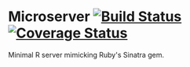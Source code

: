 Microserver [![Build Status](https://travis-ci.org/robertzk/microserver.svg?branch=master)](https://travis-ci.org/robertzk/microserver) [![Coverage Status](https://coveralls.io/repos/robertzk/syberia/badge.png)](https://coveralls.io/r/robertzk/microserver)
===========

Minimal R server mimicking Ruby's Sinatra gem.

